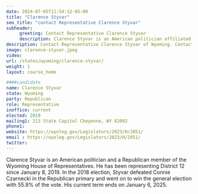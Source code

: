 ```yaml
---
date: 2024-07-05T11:54:12-05:00
title: "Clarence Styvar"
seo_title: "contact Representative Clarence Styvar"
subheader:
     greeting: Contact Representative Clarence Styvar
     description: Clarence Styvar is an American politician affiliated with the Republican Party. He has been serving as a member of the Wyoming House of Representatives, representing District 12, since September 21, 2018.
description: Contact Representative Clarence Styvar of Wyoming. Contact information for Clarence Styvar includes email address, phone number, and mailing address.
image: clarence-styvar.jpeg
video:
url: /states/wyoming/clarence-styvar/
weight: 1
layout: course_home

####candidate
name: Clarence Styvar
state: Wyoming
party: Republican
role: Representative
inoffice: current
elected: 2019
mailing1: 213 State Capitol Cheyenne, WY 82002
phone1: 
website: https://wyoleg.gov/Legislators/2023/H/2051/
email : https://wyoleg.gov/Legislators/2023/H/2051/
twitter: 
---
```

Clarence Styvar is an American politician and a Republican member of the Wyoming House of Representatives. He has been representing District 12 since January 8, 2019. In the 2018 election, Styvar defeated Connie Czarnecki in the Republican primary and went on to win the general election with 55.9% of the vote. His current term ends on January 6, 2025.
